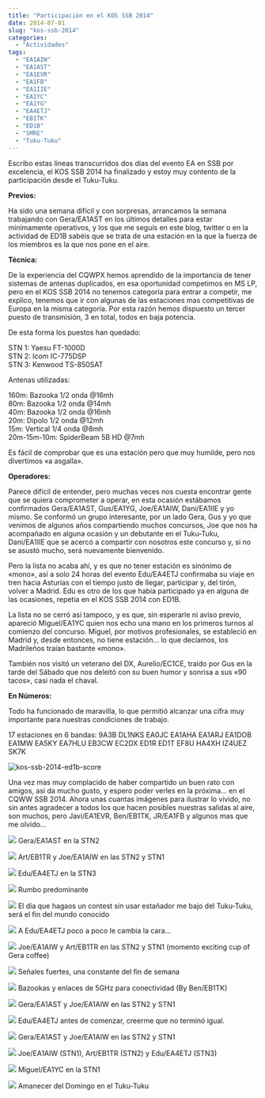 ```yaml
---
title: "Participación en el KOS SSB 2014"
date: 2014-07-01
slug: "kos-ssb-2014"
categories:
  - "Actividades"
tags:
  - "EA1AIW"
  - "EA1AST"
  - "EA1EVR"
  - "EA1FB"
  - "EA1IIE"
  - "EA1YC"
  - "EA1YG"
  - "EA4ETJ"
  - "EB1TK"
  - "ED1B"
  - "SMRE"
  - "Tuku-Tuku"
---
```


Escribo estas líneas transcurridos dos días del evento EA en SSB por excelencia, el KOS SSB 2014 ha finalizado y estoy muy contento de la participación desde el Tuku-Tuku.

**Previos:**

Ha sido una semana difícil y con sorpresas, arrancamos la semana trabajando con Gera/EA1AST en los últimos detalles para estar mínimamente operativos, y los que me seguís en este blog, twitter o en la actividad de ED1B sabéis que se trata de una estación en la que la fuerza de los miembros es la que nos pone en el aire.

**Técnica:**

De la experiencia del CQWPX hemos aprendido de la importancia de tener sistemas de antenas duplicados, en esa oportunidad competimos en MS LP, pero en el KOS SSB 2014 no tenemos categoría para entrar a competir, me explico, tenemos que ir con algunas de las estaciones mas competitivas de Europa en la misma categoría. Por esta razón hemos dispuesto un tercer puesto de transmisión, 3 en total, todos en baja potencia.

De esta forma los puestos han quedado:

STN 1: Yaesu FT-1000D  
STN 2: Icom IC-775DSP  
STN 3: Kenwood TS-850SAT

Antenas utilizadas:

160m: Bazooka 1/2 onda @16mh  
80m: Bazooka 1/2 onda @14mh  
40m: Bazooka 1/2 onda @16mh  
20m: Dipolo 1/2 onda @12mh  
15m: Vertical 1/4 onda @8mh  
20m-15m-10m: SpiderBeam 5B HD @7mh

Es fácil de comprobar que es una estación pero que muy humilde, pero nos divertimos «a asgalla».

**Operadores:**

Parece difícil de entender, pero muchas veces nos cuesta encontrar gente que se quiera comprometer a operar, en esta ocasión estábamos confirmados Gera/EA1AST, Gus/EA1YG, Joe/EA1AIW, Dani/EA1IIE y yo mismo. Se conformó un grupo interesante, por un lado Gera, Gus y yo que venimos de algunos años compartiendo muchos concursos, Joe que nos ha acompañado en alguna ocasión y un debutante en el Tuku-Tuku, Dani/EA1IIE que se acercó a compartir con nosotros este concurso y, si no se asustó mucho, será nuevamente bienvenido.

Pero la lista no acaba ahí, y es que no tener estación es sinónimo de «mono», así a solo 24 horas del evento Edu/EA4ETJ confirmaba su viaje en tren hacia Asturias con el tiempo justo de llegar, participar y, del tirón, volver a Madrid. Edu es otro de los que había participado ya en alguna de las ocasiones, repetía en el KOS SSB 2014 con ED1B.

La lista no se cerró así tampoco, y es que, sin esperarle ni aviso previo, apareció Miguel/EA1YC quien nos echo una mano en los primeros turnos al comienzo del concurso. Miguel, por motivos profesionales, se estableció en Madrid y, desde entonces, no tiene estación… lo que decíamos, los Madrileños traían bastante «mono».

También nos visitó un veterano del DX, Aurelio/EC1CE, traído por Gus en la tarde del Sábado que nos deleitó con su buen humor y sonrisa a sus «90 tacos», casi nada el chaval.

**En Números:**

Todo ha funcionado de maravilla, lo que permitió alcanzar una cifra muy importante para nuestras condiciones de trabajo.

17 estaciones en 6 bandas: 9A3B DL1NKS EA0JC EA1AHA EA1ARJ EA1DOB EA1MW EA5KY EA7HLU EB3CW EC2DX ED1R ED1T EF8U HA4XH IZ4UEZ SK7K

![kos-ssb-2014-ed1b-score](http://www.eb1tr.info/wp-content/uploads/2014/07/kos-ssb-2014-ed1b-score.jpg)

Una vez mas muy complacido de haber compartido un buen rato con amigos, asi da mucho gusto, y espero poder verles en la próxima… en el CQWW SSB 2014. Ahora unas cuantas imágenes para ilustrar lo vivido, no sin antes agradecer a todos los que hacen posibles nuestras salidas al aire, son muchos, pero Javi/EA1EVR, Ben/EB1TK, JR/EA1FB y algunos mas que me olvido…

[![](https://www.eb1tr.com/wp-content/uploads/2014/07/2014-06-28-14.06.20-150x150.jpg)](https://www.eb1tr.com/wp-content/uploads/2014/07/2014-06-28-14.06.20.jpg)
     Gera/EA1AST en la STN2 

[![](https://www.eb1tr.com/wp-content/uploads/2014/07/SAM_3952-150x150.jpg)](https://www.eb1tr.com/wp-content/uploads/2014/07/SAM_3952.jpg)
     Art/EB1TR y Joe/EA1AIW en las STN2 y STN1 

[![](https://www.eb1tr.com/wp-content/uploads/2014/07/2014-06-28-14.05.45-150x150.jpg)](https://www.eb1tr.com/wp-content/uploads/2014/07/2014-06-28-14.05.45.jpg)
     Edu/EA4ETJ en la STN3 

[![](https://www.eb1tr.com/wp-content/uploads/2014/07/2014-06-29-09.51.31-150x150.jpg)](https://www.eb1tr.com/wp-content/uploads/2014/07/2014-06-29-09.51.31.jpg)
     Rumbo predominante 

[![](https://www.eb1tr.com/wp-content/uploads/2014/07/photo_2014-07-01_12-02-17-150x150.jpg)](https://www.eb1tr.com/wp-content/uploads/2014/07/photo_2014-07-01_12-02-17.jpg)
     El día que hagaos un contest sin usar estañador me bajo del Tuku-Tuku, será el fin del mundo conocido 
  


[![](https://www.eb1tr.com/wp-content/uploads/2014/07/SAM_3954-150x150.jpg)](https://www.eb1tr.com/wp-content/uploads/2014/07/SAM_3954.jpg)
     A Edu/EA4ETJ poco a poco le cambia la cara…

[![](https://www.eb1tr.com/wp-content/uploads/2014/07/photo_2014-07-01_12-02-09-150x150.jpg)](https://www.eb1tr.com/wp-content/uploads/2014/07/photo_2014-07-01_12-02-09.jpg)
     Joe/EA1AIW y Art/EB1TR en las STN2 y STN1 (momento exciting cup of Gera coffee) 

[![](https://www.eb1tr.com/wp-content/uploads/2014/07/2014-06-29-09.50.37-150x150.jpg)](https://www.eb1tr.com/wp-content/uploads/2014/07/2014-06-29-09.50.37.jpg)
     Señales fuertes, una constante del fin de semana 

[![](https://www.eb1tr.com/wp-content/uploads/2014/07/SAM_3963-150x150.jpg)](https://www.eb1tr.com/wp-content/uploads/2014/07/SAM_3963.jpg)
     Bazookas y enlaces de 5GHz para conectividad (By Ben/EB1TK) 

[![](https://www.eb1tr.com/wp-content/uploads/2014/07/2014-06-28-14.06.01-150x150.jpg)](https://www.eb1tr.com/wp-content/uploads/2014/07/2014-06-28-14.06.01.jpg)
     Gera/EA1AST y Joe/EA1AIW en las STN2 y STN1 
  


[![](https://www.eb1tr.com/wp-content/uploads/2014/07/photo_2014-07-01_12-02-21-150x150.jpg)](https://www.eb1tr.com/wp-content/uploads/2014/07/photo_2014-07-01_12-02-21.jpg)
     Edu/EA4ETJ antes de comenzar, creerme que no terminó igual. 

[![](https://www.eb1tr.com/wp-content/uploads/2014/07/2014-06-28-14.05.52-150x150.jpg)](https://www.eb1tr.com/wp-content/uploads/2014/07/2014-06-28-14.05.52.jpg)
     Gera/EA1AST y Joe/EA1AIW en las STN2 y STN1 

[![](https://www.eb1tr.com/wp-content/uploads/2014/07/SAM_3955-150x150.jpg)](https://www.eb1tr.com/wp-content/uploads/2014/07/SAM_3955.jpg)
     Joe/EA1AIW (STN1), Art/EB1TR (STN2) y Edu/EA4ETJ (STN3) 

[![](https://www.eb1tr.com/wp-content/uploads/2014/07/2014-06-28-18.30.31-150x150.jpg)](https://www.eb1tr.com/wp-content/uploads/2014/07/2014-06-28-18.30.31.jpg)
     Miguel/EA1YC en la STN1 

[![](https://www.eb1tr.com/wp-content/uploads/2014/07/2014-06-29-06.30.48-150x150.jpg)](https://www.eb1tr.com/wp-content/uploads/2014/07/2014-06-29-06.30.48.jpg)
     Amanecer del Domingo en el Tuku-Tuku 
  

